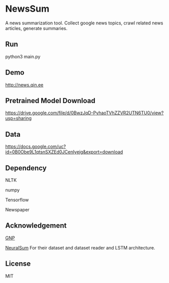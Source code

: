 # NewsSum

A news summarization tool. Collect google news topics, crawl related news articles, generate summaries.

## Run
python3 main.py

## Demo

http://news.qin.ee

## Pretrained Model Download

https://drive.google.com/file/d/0BwzJqD-PyhaoTVhZZVR2UTN6TU0/view?usp=sharing

## Data

https://docs.google.com/uc?id=0B0Obe9L1qtsnSXZEd0JCenIyejg&export=download

## Dependency

NLTK

numpy

Tensorflow

Newspaper

## Acknowledgement

[GNP](https://github.com/mPAND/gnp) 

[NeuralSum](https://github.com/cheng6076/NeuralSum)
For their dataset and dataset reader and LSTM architecture.

## License
MIT
